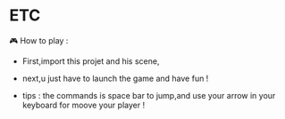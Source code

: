 # ETC
🎮
How to play : 
- First,import this projet and his scene,
- next,u just have to launch the game and have fun !

- tips : the commands is space bar to jump,and use your arrow in your keyboard for moove your player !
